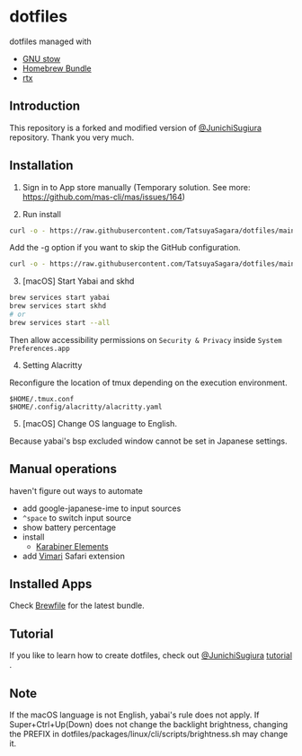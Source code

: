 # dotfiles

dotfiles managed with
- [GNU stow](https://www.gnu.org/software/stow/)
- [Homebrew Bundle](https://github.com/Homebrew/homebrew-bundle)
- [rtx](https://github.com/jdx/rtx)

## Introduction

This repository is a forked and modified version of [@JunichiSugiura](https://github.com/JunichiSugiura/dotfiles) repository. Thank you very much.

## Installation

1. Sign in to App store manually (Temporary solution. See more: <https://github.com/mas-cli/mas/issues/164>)

2. Run install

```sh
curl -o - https://raw.githubusercontent.com/TatsuyaSagara/dotfiles/main/packages/common/cli/scripts/dotfiles | sh
```

Add the -g option if you want to skip the GitHub configuration.

```sh
curl -o - https://raw.githubusercontent.com/TatsuyaSagara/dotfiles/main/packages/common/cli/scripts/dotfiles | sh -s -- -g
```

3. [macOS] Start Yabai and skhd

```sh
brew services start yabai
brew services start skhd
# or
brew services start --all
```
Then allow accessibility permissions on `Security & Privacy` inside `System Preferences.app`

4. Setting Alacritty

Reconfigure the location of tmux depending on the execution environment.
```
$HOME/.tmux.conf
$HOME/.config/alacritty/alacritty.yaml
```

5. [macOS] Change OS language to English.

Because yabai's bsp excluded window cannot be set in Japanese settings.

## Manual operations
haven't figure out ways to automate
- add google-japanese-ime to input sources
- `^space` to switch input source
- show battery percentage
- install
  - [Karabiner Elements](https://karabiner-elements.pqrs.org/)
- add [Vimari](https://apps.apple.com/us/app/vimari/id1480933944?mt=12) Safari extension

## Installed Apps

Check [Brewfile](./Brewfile) for the latest bundle.

## Tutorial

If you like to learn how to create dotfiles, check out [@JunichiSugiura](https://github.com/JunichiSugiura/dotfiles) [tutorial ](https://github.com/JunichiSugiura/tutorials/tree/master/dotfiles).

## Note

If the macOS language is not English, yabai's rule does not apply.
If Super+Ctrl+Up(Down) does not change the backlight brightness, changing the PREFIX in dotfiles/packages/linux/cli/scripts/brightness.sh may change it.
